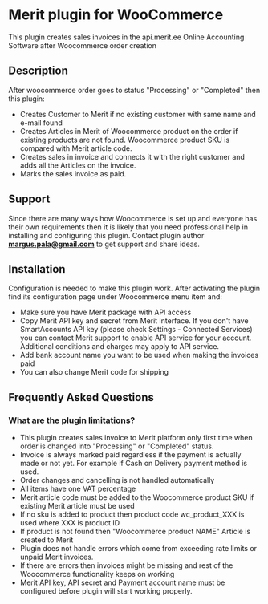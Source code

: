 # Merit plugin for WooCommerce

This plugin creates sales invoices in the api.merit.ee Online Accounting Software after Woocommerce order creation

## Description

After woocommerce order goes to status "Processing" or "Completed" then this plugin:
* Creates Customer to Merit if no existing customer with same name and e-mail found
* Creates Articles in Merit of Woocommerce product on the order if existing products are not found.
 Woocommerce product SKU is compared with Merit article code.
* Creates sales in invoice and connects it with the right customer and adds all the Articles on the invoice.
* Marks the sales invoice as paid.

## Support
Since there are many ways how Woocommerce is set up and everyone has their own requirements then it is likely that you need professional help in installing and configuring this plugin.
Contact plugin author <b>margus.pala@gmail.com</b> to get support and share ideas.

## Installation

Configuration is needed to make this plugin work. After activating the plugin find its configuration page under Woocommerce menu item and:

* Make sure you have Merit package with API access
* Copy Merit API key and secret from Merit interface. If you don't have SmartAccounts API key (please check Settings - Connected Services) you can contact Merit support to enable API service for your account. Additional conditions and charges may apply to API service.
* Add bank account name you want to be used when making the invoices paid
* You can also change Merit code for shipping

## Frequently Asked Questions

### What are the plugin limitations? 
* This plugin creates sales invoice to Merit platform only first time when order is changed into "Processing" or "Completed" status.
* Invoice is always marked paid regardless if the payment is actually made or not yet. For example if Cash on Delivery payment method is used.
* Order changes and cancelling is not handled automatically
* All items have one VAT percentage
* Merit article code must be added to the Woocommerce product SKU if existing Merit article must be used
* If no sku is added to product then product code wc_product_XXX is used where XXX is product ID
* If product is not found then "Woocommerce product NAME" Article is created to Merit
* Plugin does not handle errors which come from exceeding rate limits or unpaid Merit invoices.
* If there are errors then invoices might be missing and rest of the Woocommerce functionality keeps on working
* Merit API key, API secret and Payment account name must be configured before plugin will start working properly.
